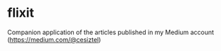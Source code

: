 # flixit
Companion application of the articles published in my Medium account (https://medium.com/@cesiztel)
